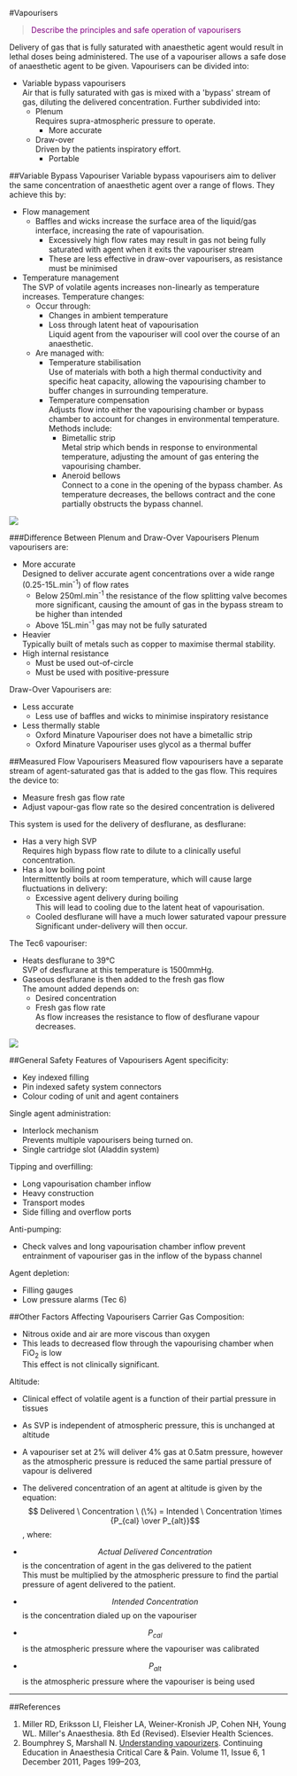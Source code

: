 #Vapourisers

> <p style="color:purple";> Describe the principles and safe operation of vapourisers </p>

Delivery of gas that is fully saturated with anaesthetic agent would result in lethal doses being administered. The use of a vapouriser allows a safe dose of anaesthetic agent to be given. Vapourisers can be divided into:
* Variable bypass vapourisers  
Air that is fully saturated with gas is mixed with a 'bypass' stream of gas, diluting the delivered concentration. Further subdivided into:
	* Plenum  
	Requires supra-atmospheric pressure to operate.
    	* More accurate
	* Draw-over  
	Driven by the patients inspiratory effort.
	    * Portable


##Variable Bypass Vapouriser
Variable bypass vapourisers aim to deliver the same concentration of anaesthetic agent over a range of flows. They achieve this by:
* Flow management
    * Baffles and wicks increase the surface area of the liquid/gas interface, increasing the rate of vapourisation.
    	* Excessively high flow rates may result in gas not being fully saturated with agent when it exits the vapouriser stream
    	* These are less effective in draw-over vapourisers, as resistance must be minimised
* Temperature management  
The SVP of volatile agents increases non-linearly as temperature increases. Temperature changes:
	* Occur through:
		* Changes in ambient temperature
		* Loss through latent heat of vapourisation  
		Liquid agent from the vapouriser will cool over the course of an anaesthetic.
	* Are managed with:
		* Temperature stabilisation  
		Use of materials with both a high thermal conductivity and specific heat capacity, allowing the vapourising chamber to buffer changes in surrounding temperature.
		* Temperature compensation  
		Adjusts flow into either the vapourising chamber or bypass chamber to account for changes in environmental temperature. Methods include:
			* Bimetallic strip  
			Metal strip which bends in response to environmental temperature, adjusting the amount of gas entering the vapourising chamber.
			* Aneroid bellows  
			Connect to a cone in the opening of the bypass chamber. As temperature decreases, the bellows contract and the cone partially obstructs the bypass channel.

<img src="\resources\tec5.svg">


###Difference Between Plenum and Draw-Over Vapourisers
Plenum vapourisers are:
* More accurate  
Designed to deliver accurate agent concentrations over a wide range (0.25-15L.min<sup>-1</sup>) of flow rates
    * Below 250ml.min<sup>-1</sup> the resistance of the flow splitting valve becomes more significant, causing the amount of gas in the bypass stream to be higher than intended
    * Above 15L.min<sup>-1</sup> gas may not be fully saturated
* Heavier  
Typically built of metals such as copper to maximise thermal stability.
* High internal resistance 
	* Must be used out-of-circle
	* Must be used with positive-pressure

Draw-Over Vapourisers are:
* Less accurate
	* Less use of baffles and wicks to minimise inspiratory resistance
* Less thermally stable
	* Oxford Minature Vapouriser does not have a bimetallic strip
	* Oxford Minature Vapouriser uses glycol as a thermal buffer


##Measured Flow Vapourisers
Measured flow vapourisers have a separate stream of agent-saturated gas that is added to the gas flow. This requires the device to:
* Measure fresh gas flow rate
* Adjust vapour-gas flow rate so the desired concentration is delivered

This system is used for the delivery of desflurane, as desflurane:
* Has a very high SVP  
Requires high bypass flow rate to dilute to a clinically useful concentration.
* Has a low boiling point  
Intermittently boils at room temperature, which will cause large fluctuations in delivery:
	* Excessive agent delivery during boiling  
	This will lead to cooling due to the latent heat of vapourisation.
	* Cooled desflurane will have a much lower saturated vapour pressure  
	Significant under-delivery will then occur.

The Tec6 vapouriser:
* Heats desflurane to 39°C  
SVP of desflurane at this temperature is 1500mmHg.
* Gaseous desflurane is then added to the fresh gas flow  
The amount added depends on:
	* Desired concentration
	* Fresh gas flow rate  
	As flow increases the resistance to flow of desflurane vapour decreases. 

<img src="\resources\tec6.svg">


##General Safety Features of Vapourisers
Agent specificity:
* Key indexed filling
* Pin indexed safety system connectors
* Colour coding of unit and agent containers

Single agent administration:
* Interlock mechanism  
Prevents multiple vapourisers being turned on.
* Single cartridge slot (Aladdin system)

Tipping and overfilling:
* Long vapourisation chamber inflow
* Heavy construction
* Transport modes
* Side filling and overflow ports

Anti-pumping:
* Check valves and long vapourisation chamber inflow prevent entrainment of vapouriser gas in the inflow of the bypass channel

Agent depletion:
* Filling gauges
* Low pressure alarms (Tec 6)

##Other Factors Affecting Vapourisers
Carrier Gas Composition:
* Nitrous oxide and air are more viscous than oxygen
* This leads to decreased flow through the vapourising chamber when FiO<sub>2</sub> is low  
This effect is not clinically significant.

Altitude:
* Clinical effect of volatile agent is a function of their partial pressure in tissues
* As SVP is independent of atmospheric pressure, this is unchanged at altitude
* A vapouriser set at 2% will deliver 4% gas at 0.5atm pressure, however as the atmospheric pressure is reduced the same partial pressure of vapour is delivered

* The delivered concentration of an agent at altitude is given by the equation:  
$$ Delivered \ Concentration \ (\%) = Intended \ Concentration \times {P_{cal} \over P_{alt}}$$, where:
* $$ Actual \ Delivered \ Concentration$$ is the concentration of agent in the gas delivered to the patient  
This must be multiplied by the atmospheric pressure to find the partial pressure of agent delivered to the patient.
* $$ Intended \ Concentration$$ is the concentration dialed up on the vapouriser
* $$ P_{cal}$$ is the atmospheric pressure where the vapouriser was calibrated
* $$ P_{alt}$$ is the atmospheric pressure where the vapouriser is being used



---
##References
1. Miller RD, Eriksson LI, Fleisher LA, Weiner-Kronish JP, Cohen NH, Young WL. Miller's Anaesthesia. 8th Ed (Revised). Elsevier Health Sciences.
2. Boumphrey S, Marshall N. [Understanding vapourizers](https://academic.oup.com/bjaed/article/11/6/199/263839/Understanding-vapourizers). Continuing Education in Anaesthesia Critical Care & Pain. Volume 11, Issue 6, 1 December 2011, Pages 199–203,
